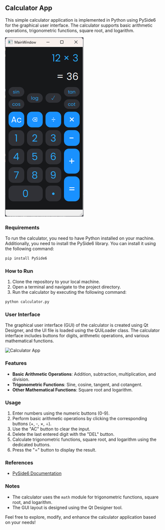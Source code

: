 ## Calculator App

This simple calculator application is implemented in Python using PySide6 for the graphical user interface. The calculator supports basic arithmetic operations, trigonometric functions, square root, and logarithm.

![Calculator App](./Screenshot.png)

### Requirements

To run the calculator, you need to have Python installed on your machine. Additionally, you need to install the PySide6 library. You can install it using the following command:

```bash
pip install PySide6
```

### How to Run

1. Clone the repository to your local machine.
2. Open a terminal and navigate to the project directory.
3. Run the calculator by executing the following command:

```bash
python calculator.py
```

### User Interface

The graphical user interface (GUI) of the calculator is created using Qt Designer, and the UI file is loaded using the QUiLoader class. The calculator interface includes buttons for digits, arithmetic operations, and various mathematical functions.

![Calculator App](calculator_app_screenshot.png)

### Features

- **Basic Arithmetic Operations**: Addition, subtraction, multiplication, and division.
- **Trigonometric Functions**: Sine, cosine, tangent, and cotangent.
- **Other Mathematical Functions**: Square root and logarithm.

### Usage

1. Enter numbers using the numeric buttons (0-9).
2. Perform basic arithmetic operations by clicking the corresponding buttons (+, -, ×, ÷).
3. Use the "AC" button to clear the input.
4. Delete the last entered digit with the "DEL" button.
5. Calculate trigonometric functions, square root, and logarithm using the dedicated buttons.
6. Press the "=" button to display the result.

### References

- [PySide6 Documentation](https://doc.qt.io/qtforpython/)

### Notes

- The calculator uses the `math` module for trigonometric functions, square root, and logarithm.
- The GUI layout is designed using the Qt Designer tool.

Feel free to explore, modify, and enhance the calculator application based on your needs!
